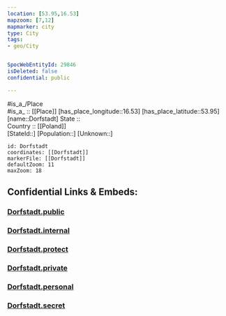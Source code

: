 ```yaml
---
location: [53.95,16.53] 
mapzoom: [7,12] 
mapmarker: city 
type: City
tags:
- geo/City


SpocWebEntityId: 29846
isDeleted: false
confidential: public

---
```

#is_a_/Place  
#is_a_ :: [[Place]] 
[has_place_longitude::16.53] 
[has_place_latitude::53.95] 
[name::Dorfstadt] 
State ::  
Country :: [[Poland]]  
[StateId::] 
[Population::] 
[Unknown::] 


```leaflet
id: Dorfstadt
coordinates: [[Dorfstadt]] 
markerFile: [[Dorfstadt]] 
defaultZoom: 11 
maxZoom: 18
```


## Confidential Links & Embeds: 

### [Dorfstadt.public](/_public/\Earth\Continent\Europe\Europe~East\Poland\Provinces~Poland\West_Pomeranian\CityDorfstadt.public.md) 

### [Dorfstadt.internal](/_internal/\Earth\Continent\Europe\Europe~East\Poland\Provinces~Poland\West_Pomeranian\CityDorfstadt.internal.md) 

### [Dorfstadt.protect](/_protect/\Earth\Continent\Europe\Europe~East\Poland\Provinces~Poland\West_Pomeranian\CityDorfstadt.protect.md) 

### [Dorfstadt.private](/_private/\Earth\Continent\Europe\Europe~East\Poland\Provinces~Poland\West_Pomeranian\CityDorfstadt.private.md) 

### [Dorfstadt.personal](/_personal/\Earth\Continent\Europe\Europe~East\Poland\Provinces~Poland\West_Pomeranian\CityDorfstadt.personal.md) 

### [Dorfstadt.secret](/_secret/\Earth\Continent\Europe\Europe~East\Poland\Provinces~Poland\West_Pomeranian\CityDorfstadt.secret.md)

